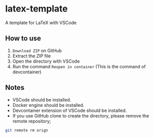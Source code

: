 # latex-template

A template for LaTeX with VSCode

## How to use

1. `Download ZIP` on GitHub
2. Extract the ZIP file
3. Open the directory with VSCode
4. Run the command `Reopen in container` (This is the command of devcontainer)

## Notes

- VSCode should be installed.
- Docker engine should be installed.
- Devcontainer extension of VSCode should be installed.
- If you use GitHub clone to create the directory, please remove the remote repository;
```sh
git remote rm orign
```

